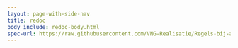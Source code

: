 ```yaml
---
layout: page-with-side-nav
title: redoc
body_include: redoc-body.html
spec-url: https://raw.githubusercontent.com/VNG-Realisatie/Regels-bij-activiteiten/develop/specificatie/genereervariant/openapi.yaml
---
```

<redoc spec-url='{{ page.spec-url}}'></redoc>
